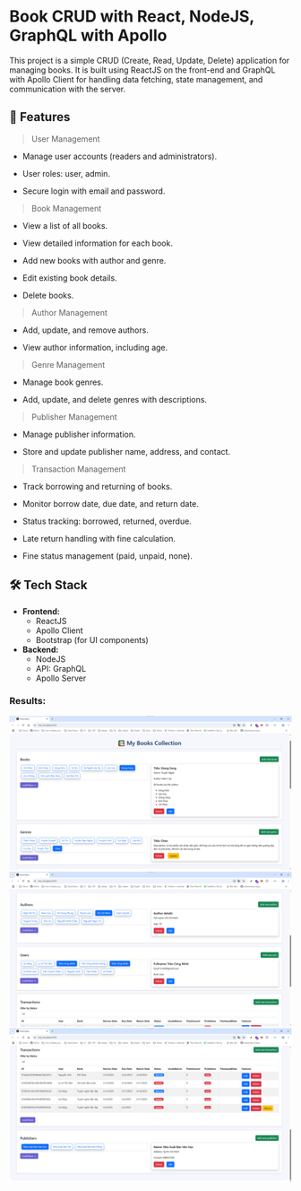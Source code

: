 # Book CRUD with React, NodeJS, GraphQL with Apollo

This project is a simple CRUD (Create, Read, Update, Delete) application for managing books. It is built using ReactJS on the front-end and GraphQL with Apollo Client for handling data fetching, state management, and communication with the server.

## 🚀 Features

> User Management

- Manage user accounts (readers and administrators).

- User roles: user, admin.

- Secure login with email and password.

> Book Management

- View a list of all books.

- View detailed information for each book.

- Add new books with author and genre.

- Edit existing book details.

- Delete books.

> Author Management

- Add, update, and remove authors.

- View author information, including age.

> Genre Management

- Manage book genres.

- Add, update, and delete genres with descriptions.

> Publisher Management

- Manage publisher information.

- Store and update publisher name, address, and contact.

> Transaction Management

- Track borrowing and returning of books.

- Monitor borrow date, due date, and return date.

- Status tracking: borrowed, returned, overdue.

- Late return handling with fine calculation.

- Fine status management (paid, unpaid, none).

## 🛠️ Tech Stack

- **Frontend:**
  - ReactJS
  - Apollo Client
  - Bootstrap (for UI components)
- **Backend:**
  - NodeJS
  - API: GraphQL
  - Apollo Server

### Results:

![Project](./client/public/book1.png)
![Project](./client/public/author2.png)
![Project](./client/public/transaction3.png)
